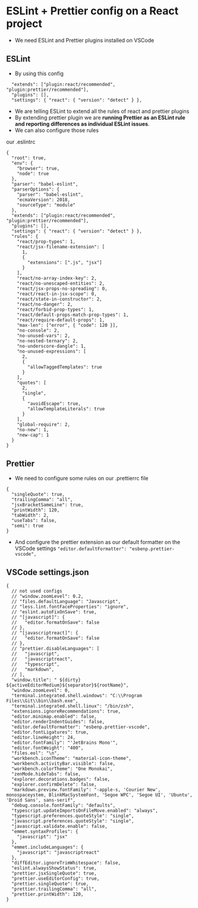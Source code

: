 # ESLint + Prettier config on a React project

- We need ESLint and Prettier plugins installed on VSCode

## ESLint

- By using this config

```
  "extends": ["plugin:react/recommended", "plugin:prettier/recommended"],
  "plugins": [],
  "settings": { "react": { "version": "detect" } },
```

- We are telling ESLint to extend all the rules of react and prettier plugins
- By extending prettier plugin we are **running Prettier as an ESLint rule and reporting differences as individual ESLint issues**.
- We can also configure those rules

our .eslintrc 

```
{
  "root": true,
  "env": {
    "browser": true,
    "node": true
  },
  "parser": "babel-eslint",
  "parserOptions": {
    "parser": "babel-eslint",
    "ecmaVersion": 2018,
    "sourceType": "module"
  },
  "extends": ["plugin:react/recommended", "plugin:prettier/recommended"],
  "plugins": [],
  "settings": { "react": { "version": "detect" } },
  "rules": {
    "react/prop-types": 1,
    "react/jsx-filename-extension": [
      1,
      {
        "extensions": [".js", "jsx"]
      }
    ],
    "react/no-array-index-key": 2,
    "react/no-unescaped-entities": 2,
    "react/jsx-props-no-spreading": 0,
    "react/react-in-jsx-scope": 0,
    "react/state-in-constructor": 2,
    "react/no-danger": 2,
    "react/forbid-prop-types": 1,
    "react/default-props-match-prop-types": 1,
    "react/require-default-props": 1,
    "max-len": ["error", { "code": 120 }],
    "no-console": 2,
    "no-unused-vars": 2,
    "no-nested-ternary": 2,
    "no-underscore-dangle": 1,
    "no-unused-expressions": [
      2,
      {
        "allowTaggedTemplates": true
      }
    ],
    "quotes": [
      2,
      "single",
      {
        "avoidEscape": true,
        "allowTemplateLiterals": true
      }
    ],
    "global-require": 2,
    "no-new": 1,
    "new-cap": 1
  }
}

```

## Prettier

- We need to configure some rules on our .prettierrc file

```
{
  "singleQuote": true,
  "trailingComma": "all",
  "jsxBracketSameLine": true,
  "printWidth": 120,
  "tabWidth": 2,
  "useTabs": false,
  "semi": true
}
```

- And configure the prettier extension as our default formatter on the VSCode settings `"editor.defaultFormatter": "esbenp.prettier-vscode",`

## VSCode settings.json

```
{
  // not used configs
  // "window.zoomLevel": 0.2,
  // "files.defaultLanguage": "Javascript",
  // "less.lint.fontFaceProperties": "ignore",
  // "eslint.autoFixOnSave": true,
  // "[javascript]": {
  //   "editor.formatOnSave": false
  // },
  // "[javascriptreact]": {
  //   "editor.formatOnSave": false
  // },
  // "prettier.disableLanguages": [
  //   "javascript",
  //   "javascriptreact",
  //   "typescript",
  //   "markdown",
  // ],
  "window.title": " ${dirty} ${activeEditorMedium}${separator}${rootName}",
  "window.zoomLevel": 0,
  "terminal.integrated.shell.windows": "C:\\Program Files\\Git\\bin\\bash.exe",
  "terminal.integrated.shell.linux": "/bin/zsh",
  "extensions.ignoreRecommendations": true,
  "editor.minimap.enabled": false,
  "editor.renderIndentGuides": false,
  "editor.defaultFormatter": "esbenp.prettier-vscode",
  "editor.fontLigatures": true,
  "editor.lineHeight": 24,
  "editor.fontFamily": "'JetBrains Mono'",
  "editor.fontWeight": "400",
  "files.eol": "\n",
  "workbench.iconTheme": "material-icon-theme",
  "workbench.activityBar.visible": false,
  "workbench.colorTheme": "One Monokai",
  "zenMode.hideTabs": false,
  "explorer.decorations.badges": false,
  "explorer.confirmDelete": false,
  "markdown.preview.fontFamily": "-apple-s, 'Courier New', monospaceystem, BlinkMacSystemFont, 'Segoe WPC', 'Segoe UI', 'Ubuntu', 'Droid Sans', sans-serif",
  "debug.console.fontFamily": "defaults",
  "typescript.updateImportsOnFileMove.enabled": "always",
  "typescript.preferences.quoteStyle": "single",
  "javascript.preferences.quoteStyle": "single",
  "javascript.validate.enable": false,
  "emmet.syntaxProfiles": {
    "javascript": "jsx"
  },
  "emmet.includeLanguages": {
    "javascript": "javascriptreact"
  },
  "diffEditor.ignoreTrimWhitespace": false,
  "eslint.alwaysShowStatus": true,
  "prettier.jsxSingleQuote": true,
  "prettier.useEditorConfig": true,
  "prettier.singleQuote": true,
  "prettier.trailingComma": "all",
  "prettier.printWidth": 120,
}
```
